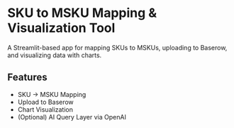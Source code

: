 # SKU to MSKU Mapping & Visualization Tool

A Streamlit-based app for mapping SKUs to MSKUs, uploading to Baserow, and visualizing data with charts.

## Features
-  SKU → MSKU Mapping
-  Upload to Baserow
-  Chart Visualization
-  (Optional) AI Query Layer via OpenAI
